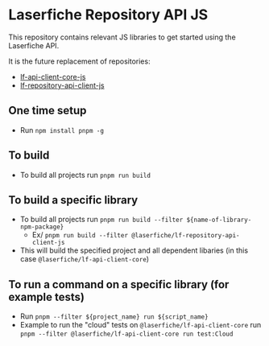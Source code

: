# Laserfiche Repository API JS

This repository contains relevant JS libraries to get started using the Laserfiche API.

It is the future replacement of repositories:

- [lf-api-client-core-js](https://github.com/Laserfiche/lf-api-client-core-js)
- [lf-repository-api-client-js](https://github.com/Laserfiche/lf-repository-api-client-js)

## One time setup

- Run `npm install pnpm -g`

## To build

- To build all projects run `pnpm run build`

## To build a specific library

- To build all projects run `pnpm run build --filter ${name-of-library-npm-package}`
  - Ex/ `pnpm run build --filter @laserfiche/lf-repository-api-client-js`
- This will build the specified project and all dependent libaries (in this case `@laserfiche/lf-api-client-core`)

## To run a command on a specific library (for example tests)

- Run `pnpm --filter ${project_name} run ${script_name}`
- Example to run the "cloud" tests on `@laserfiche/lf-api-client-core` run `pnpm --filter @laserfiche/lf-api-client-core run test:Cloud`

